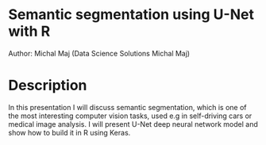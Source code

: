 # Semantic segmentation using U-Net with R

Author: Michal Maj (Data Science Solutions Michal Maj)

# Description

In this presentation I will discuss semantic segmentation, which is one of the most interesting computer vision tasks, used e.g in self-driving cars or medical image analysis. I will present U-Net deep neural network model and show how to build it in R using Keras. 

